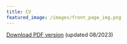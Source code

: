```yaml
---
title: CV
featured_image: /images/front_page_img.png
---
```


<object data="{{ site.url }}{{ site.baseurl }}/assets/CV_WooyongJung_2308.pdf" style="width:1000px; height:1000px;" type="application/pdf"></object>


[Download PDF version](assets/CV_WooyongJung_2308.pdf) (updated 08/2023)
